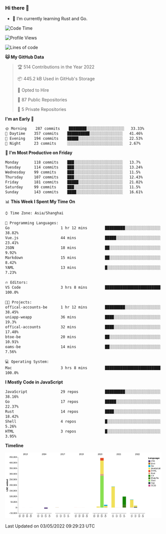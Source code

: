 ### Hi there 👋

- 🌱 I’m currently learning Rust and Go.

<!--START_SECTION:waka-->
![Code Time](http://img.shields.io/badge/Code%20Time-348%20hrs%2035%20mins-blue)

![Profile Views](http://img.shields.io/badge/Profile%20Views-1-blue)

![Lines of code](https://img.shields.io/badge/From%20Hello%20World%20I%27ve%20Written-848%20Thousand%20lines%20of%20code-blue)

**🐱 My GitHub Data** 

> 🏆 514 Contributions in the Year 2022
 > 
> 📦 445.2 kB Used in GitHub's Storage 
 > 
> 💼 Opted to Hire
 > 
> 📜 87 Public Repositories 
 > 
> 🔑 5 Private Repositories  
 > 
**I'm an Early 🐤** 

```text
🌞 Morning    287 commits    ████████░░░░░░░░░░░░░░░░░   33.33% 
🌆 Daytime    357 commits    ██████████░░░░░░░░░░░░░░░   41.46% 
🌃 Evening    194 commits    █████░░░░░░░░░░░░░░░░░░░░   22.53% 
🌙 Night      23 commits     ░░░░░░░░░░░░░░░░░░░░░░░░░   2.67%

```
📅 **I'm Most Productive on Friday** 

```text
Monday       118 commits    ███░░░░░░░░░░░░░░░░░░░░░░   13.7% 
Tuesday      114 commits    ███░░░░░░░░░░░░░░░░░░░░░░   13.24% 
Wednesday    99 commits     ███░░░░░░░░░░░░░░░░░░░░░░   11.5% 
Thursday     107 commits    ███░░░░░░░░░░░░░░░░░░░░░░   12.43% 
Friday       181 commits    █████░░░░░░░░░░░░░░░░░░░░   21.02% 
Saturday     99 commits     ███░░░░░░░░░░░░░░░░░░░░░░   11.5% 
Sunday       143 commits    ████░░░░░░░░░░░░░░░░░░░░░   16.61%

```


📊 **This Week I Spent My Time On** 

```text
⌚︎ Time Zone: Asia/Shanghai

💬 Programming Languages: 
Go                       1 hr 12 mins        █████████░░░░░░░░░░░░░░░░   38.82% 
Vue.js                   44 mins             █████░░░░░░░░░░░░░░░░░░░░   23.41% 
JSON                     18 mins             ██░░░░░░░░░░░░░░░░░░░░░░░   9.92% 
Markdown                 15 mins             ██░░░░░░░░░░░░░░░░░░░░░░░   8.42% 
YAML                     13 mins             █░░░░░░░░░░░░░░░░░░░░░░░░   7.23%

🔥 Editors: 
VS Code                  3 hrs 8 mins        █████████████████████████   100.0%

🐱‍💻 Projects: 
offical-accounts-be      1 hr 12 mins        █████████░░░░░░░░░░░░░░░░   38.45% 
uniapp-weapp             36 mins             ████░░░░░░░░░░░░░░░░░░░░░   19.3% 
offical-accounts         32 mins             ████░░░░░░░░░░░░░░░░░░░░░   17.48% 
btoe-be                  20 mins             ██░░░░░░░░░░░░░░░░░░░░░░░   10.91% 
oams-be                  14 mins             ██░░░░░░░░░░░░░░░░░░░░░░░   7.56%

💻 Operating System: 
Mac                      3 hrs 8 mins        █████████████████████████   100.0%

```

**I Mostly Code in JavaScript** 

```text
JavaScript               29 repos            █████████░░░░░░░░░░░░░░░░   38.16% 
Go                       17 repos            █████░░░░░░░░░░░░░░░░░░░░   22.37% 
Rust                     14 repos            ████░░░░░░░░░░░░░░░░░░░░░   18.42% 
Shell                    4 repos             █░░░░░░░░░░░░░░░░░░░░░░░░   5.26% 
HTML                     3 repos             █░░░░░░░░░░░░░░░░░░░░░░░░   3.95%

```


**Timeline**

![Chart not found](https://raw.githubusercontent.com/elton/elton/main/charts/bar_graph.png) 


 Last Updated on 03/05/2022 09:29:23 UTC
<!--END_SECTION:waka-->

<!--
**elton/elton** is a ✨ _special_ ✨ repository because its `README.md` (this file) appears on your GitHub profile.

Here are some ideas to get you started:

- 🔭 I’m currently working on ...
- 🌱 I’m currently learning ...
- 👯 I’m looking to collaborate on ...
- 🤔 I’m looking for help with ...
- 💬 Ask me about ...
- 📫 How to reach me: ...
- 😄 Pronouns: ...
- ⚡ Fun fact: ...
-->
